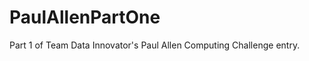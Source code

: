 PaulAllenPartOne
==================

Part 1 of Team Data Innovator's Paul Allen Computing Challenge entry.
